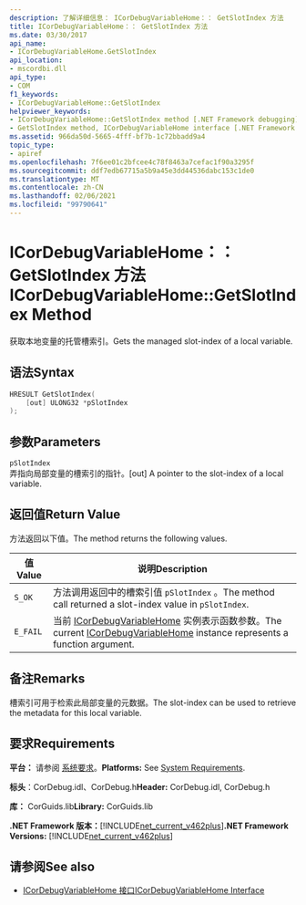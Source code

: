 ```yaml
---
description: 了解详细信息： ICorDebugVariableHome：： GetSlotIndex 方法
title: ICorDebugVariableHome：： GetSlotIndex 方法
ms.date: 03/30/2017
api_name:
- ICorDebugVariableHome.GetSlotIndex
api_location:
- mscordbi.dll
api_type:
- COM
f1_keywords:
- ICorDebugVariableHome::GetSlotIndex
helpviewer_keywords:
- ICorDebugVariableHome::GetSlotIndex method [.NET Framework debugging]
- GetSlotIndex method, ICorDebugVariableHome interface [.NET Framework debugging]
ms.assetid: 966da50d-5665-4fff-bf7b-1c72bbadd9a4
topic_type:
- apiref
ms.openlocfilehash: 7f6ee01c2bfcee4c78f8463a7cefac1f90a3295f
ms.sourcegitcommit: ddf7edb67715a5b9a45e3dd44536dabc153c1de0
ms.translationtype: MT
ms.contentlocale: zh-CN
ms.lasthandoff: 02/06/2021
ms.locfileid: "99790641"
---
```

# <a name="icordebugvariablehomegetslotindex-method"></a><span data-ttu-id="7fe7d-103">ICorDebugVariableHome：： GetSlotIndex 方法</span><span class="sxs-lookup"><span data-stu-id="7fe7d-103">ICorDebugVariableHome::GetSlotIndex Method</span></span>

<span data-ttu-id="7fe7d-104">获取本地变量的托管槽索引。</span><span class="sxs-lookup"><span data-stu-id="7fe7d-104">Gets the managed slot-index of a local variable.</span></span>  
  
## <a name="syntax"></a><span data-ttu-id="7fe7d-105">语法</span><span class="sxs-lookup"><span data-stu-id="7fe7d-105">Syntax</span></span>  
  
```cpp  
HRESULT GetSlotIndex(  
    [out] ULONG32 *pSlotIndex  
);  
```  
  
## <a name="parameters"></a><span data-ttu-id="7fe7d-106">参数</span><span class="sxs-lookup"><span data-stu-id="7fe7d-106">Parameters</span></span>  

 `pSlotIndex`  
 <span data-ttu-id="7fe7d-107">弄指向局部变量的槽索引的指针。</span><span class="sxs-lookup"><span data-stu-id="7fe7d-107">[out] A pointer to the slot-index of a local variable.</span></span>  
  
## <a name="return-value"></a><span data-ttu-id="7fe7d-108">返回值</span><span class="sxs-lookup"><span data-stu-id="7fe7d-108">Return Value</span></span>  

 <span data-ttu-id="7fe7d-109">方法返回以下值。</span><span class="sxs-lookup"><span data-stu-id="7fe7d-109">The method returns the following values.</span></span>  
  
|<span data-ttu-id="7fe7d-110">值</span><span class="sxs-lookup"><span data-stu-id="7fe7d-110">Value</span></span>|<span data-ttu-id="7fe7d-111">说明</span><span class="sxs-lookup"><span data-stu-id="7fe7d-111">Description</span></span>|  
|-----------|-----------------|  
|`S_OK`|<span data-ttu-id="7fe7d-112">方法调用返回中的槽索引值 `pSlotIndex` 。</span><span class="sxs-lookup"><span data-stu-id="7fe7d-112">The method call returned a slot-index value in `pSlotIndex`.</span></span>|  
|`E_FAIL`|<span data-ttu-id="7fe7d-113">当前 [ICorDebugVariableHome](icordebugvariablehome-interface.md) 实例表示函数参数。</span><span class="sxs-lookup"><span data-stu-id="7fe7d-113">The current [ICorDebugVariableHome](icordebugvariablehome-interface.md) instance represents a function argument.</span></span>|  
  
## <a name="remarks"></a><span data-ttu-id="7fe7d-114">备注</span><span class="sxs-lookup"><span data-stu-id="7fe7d-114">Remarks</span></span>  

 <span data-ttu-id="7fe7d-115">槽索引可用于检索此局部变量的元数据。</span><span class="sxs-lookup"><span data-stu-id="7fe7d-115">The slot-index can be used to retrieve the metadata for this local variable.</span></span>  
  
## <a name="requirements"></a><span data-ttu-id="7fe7d-116">要求</span><span class="sxs-lookup"><span data-stu-id="7fe7d-116">Requirements</span></span>  

 <span data-ttu-id="7fe7d-117">**平台：** 请参阅 [系统要求](../../get-started/system-requirements.md)。</span><span class="sxs-lookup"><span data-stu-id="7fe7d-117">**Platforms:** See [System Requirements](../../get-started/system-requirements.md).</span></span>  
  
 <span data-ttu-id="7fe7d-118">**标头**：CorDebug.idl、CorDebug.h</span><span class="sxs-lookup"><span data-stu-id="7fe7d-118">**Header:** CorDebug.idl, CorDebug.h</span></span>  
  
 <span data-ttu-id="7fe7d-119">**库：** CorGuids.lib</span><span class="sxs-lookup"><span data-stu-id="7fe7d-119">**Library:** CorGuids.lib</span></span>  
  
 <span data-ttu-id="7fe7d-120">**.NET Framework 版本：**[!INCLUDE[net_current_v462plus](../../../../includes/net-current-v462plus-md.md)]</span><span class="sxs-lookup"><span data-stu-id="7fe7d-120">**.NET Framework Versions:** [!INCLUDE[net_current_v462plus](../../../../includes/net-current-v462plus-md.md)]</span></span>  
  
## <a name="see-also"></a><span data-ttu-id="7fe7d-121">请参阅</span><span class="sxs-lookup"><span data-stu-id="7fe7d-121">See also</span></span>

- [<span data-ttu-id="7fe7d-122">ICorDebugVariableHome 接口</span><span class="sxs-lookup"><span data-stu-id="7fe7d-122">ICorDebugVariableHome Interface</span></span>](icordebugvariablehome-interface.md)
